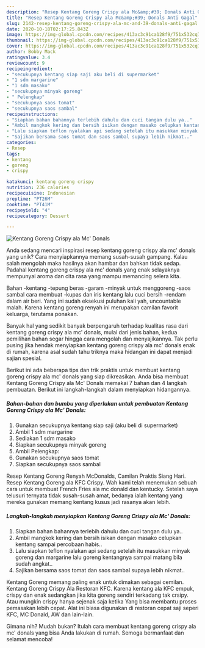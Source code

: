 ```yaml
---
description: "Resep Kentang Goreng Crispy ala Mc&amp;#39; Donals Anti Gagal"
title: "Resep Kentang Goreng Crispy ala Mc&amp;#39; Donals Anti Gagal"
slug: 2142-resep-kentang-goreng-crispy-ala-mc-and-39-donals-anti-gagal
date: 2020-10-18T02:17:25.843Z
image: https://img-global.cpcdn.com/recipes/413ac3c91ca128f9/751x532cq70/kentang-goreng-crispy-ala-mc-donals-foto-resep-utama.jpg
thumbnail: https://img-global.cpcdn.com/recipes/413ac3c91ca128f9/751x532cq70/kentang-goreng-crispy-ala-mc-donals-foto-resep-utama.jpg
cover: https://img-global.cpcdn.com/recipes/413ac3c91ca128f9/751x532cq70/kentang-goreng-crispy-ala-mc-donals-foto-resep-utama.jpg
author: Bobby Mack
ratingvalue: 3.4
reviewcount: 9
recipeingredient:
- "secukupnya kentang siap saji aku beli di supermarket"
- "1 sdm margarine"
- "1 sdm masako"
- "secukupnya minyak goreng"
- " Pelengkap"
- "secukupnya saos tomat"
- "secukupnya saos sambal"
recipeinstructions:
- "Siapkan bahan bahannya terlebih dahulu dan cuci tangan dulu ya.."
- "Ambil mangkok kering dan bersih isikan dengan masako celupkan kentang sampai percobaan habis.."
- "Lalu siapkan teflon nyalakan api sedang setelah itu masukkan minyak goreng dan margarine lalu goreng kentangnya sampai matang bila sudah angkat.."
- "Sajikan bersama saos tomat dan saos sambal supaya lebih nikmat.."
categories:
- Resep
tags:
- kentang
- goreng
- crispy

katakunci: kentang goreng crispy 
nutrition: 236 calories
recipecuisine: Indonesian
preptime: "PT26M"
cooktime: "PT41M"
recipeyield: "4"
recipecategory: Dessert

---
```



![Kentang Goreng Crispy ala Mc&#39; Donals](https://img-global.cpcdn.com/recipes/413ac3c91ca128f9/751x532cq70/kentang-goreng-crispy-ala-mc-donals-foto-resep-utama.jpg)

Anda sedang mencari inspirasi resep kentang goreng crispy ala mc&#39; donals yang unik? Cara menyiapkannya memang susah-susah gampang. Kalau salah mengolah maka hasilnya akan hambar dan bahkan tidak sedap. Padahal kentang goreng crispy ala mc&#39; donals yang enak selayaknya mempunyai aroma dan cita rasa yang mampu memancing selera kita.

Bahan -kentang -tepung beras -garam -minyak untuk menggoreng -saos sambal cara membuat -kupas dan iris kentang lalu cuci bersih -rendam dalam air beri. Yang ini sudah eksekusi puluhan kali yah, uncountable malah. Karena kentang goreng renyah ini merupakan camilan favorit keluarga, terutama ponakan.

Banyak hal yang sedikit banyak berpengaruh terhadap kualitas rasa dari kentang goreng crispy ala mc&#39; donals, mulai dari jenis bahan, kedua pemilihan bahan segar hingga cara mengolah dan menyajikannya. Tak perlu pusing jika hendak menyiapkan kentang goreng crispy ala mc&#39; donals enak di rumah, karena asal sudah tahu triknya maka hidangan ini dapat menjadi sajian spesial.


Berikut ini ada beberapa tips dan trik praktis untuk membuat kentang goreng crispy ala mc&#39; donals yang siap dikreasikan. Anda bisa membuat Kentang Goreng Crispy ala Mc&#39; Donals memakai 7 bahan dan 4 langkah pembuatan. Berikut ini langkah-langkah dalam menyiapkan hidangannya.

<!--inarticleads1-->

##### Bahan-bahan dan bumbu yang diperlukan untuk pembuatan Kentang Goreng Crispy ala Mc&#39; Donals:

1. Gunakan secukupnya kentang siap saji (aku beli di supermarket)
1. Ambil 1 sdm margarine
1. Sediakan 1 sdm masako
1. Siapkan secukupnya minyak goreng
1. Ambil  Pelengkap:
1. Gunakan secukupnya saos tomat
1. Siapkan secukupnya saos sambal


Resep Kentang Goreng Renyah McDonalds, Camilan Praktis Siang Hari. Resep Kentang Goreng ala KFC Crispy. Wah kami telah menemukan sebuah cara untuk membuat French Fries ala mc donald dan kentucky. Setelah saya telusuri ternyata tidak susah-susah amat, bedanya ialah kentang yang mereka gunakan memang kentang kusus jadi rasanya akan lebih. 

<!--inarticleads2-->

##### Langkah-langkah menyiapkan Kentang Goreng Crispy ala Mc&#39; Donals:

1. Siapkan bahan bahannya terlebih dahulu dan cuci tangan dulu ya..
1. Ambil mangkok kering dan bersih isikan dengan masako celupkan kentang sampai percobaan habis..
1. Lalu siapkan teflon nyalakan api sedang setelah itu masukkan minyak goreng dan margarine lalu goreng kentangnya sampai matang bila sudah angkat..
1. Sajikan bersama saos tomat dan saos sambal supaya lebih nikmat..


Kentang Goreng memang paling enak untuk dimakan sebagai cemilan. Kentang Goreng Crispy Ala Restoran KFC. Karena kentang ala KFC empuk, crispy dan enak sedangkan jika kita goreng sendiri terkadang tak crsipy. Atau mungkin crispy hanya sejenak saja ketika Yang bisa membantu proses pemasakan lebih cepat. Alat ini biasa digunakan di restoran cepat saji seperi KFC, MC Donald, AW dan lain-lain. 

Gimana nih? Mudah bukan? Itulah cara membuat kentang goreng crispy ala mc&#39; donals yang bisa Anda lakukan di rumah. Semoga bermanfaat dan selamat mencoba!
